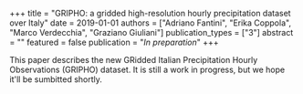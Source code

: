 +++
title = "GRIPHO: a gridded high-resolution hourly precipitation dataset over Italy"
date = 2019-01-01
authors = ["Adriano Fantini", "Erika Coppola", "Marco Verdecchia", "Graziano Giuliani"]
publication_types = ["3"]
abstract = ""
featured = false
publication = "*In preparation*"
+++

This paper describes the new GRidded Italian Precipitation Hourly Observations (GRIPHO) dataset. It is still a work in progress, but we hope it'll be sumbitted shortly.
